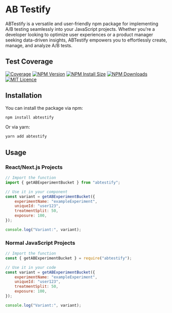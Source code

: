# AB Testify

ABTestify is a versatile and user-friendly npm package for implementing A/B testing seamlessly into your JavaScript projects. Whether you're a developer looking to optimize user experiences or a product manager seeking data-driven insights, ABTestify empowers you to effortlessly create, manage, and analyze A/B tests.

## Test Coverage

[![Coverage][npm-coverage-image]](npm-coverage-url)
[![NPM Version][npm-version-image]][npm-url]
[![NPM Install Size][npm-install-size-image]][npm-install-size-url]
[![NPM Downloads][npm-downloads-image]][npm-downloads-url]
[![MIT Licence][npm-mit-image]][npm-mit-url]

## Installation

You can install the package via npm:

```bash
npm install abtestify
```

Or via yarn:

```bash
yarn add abtestify
```

## Usage

### React/Next.js Projects

```javascript
// Import the function
import { getABExperimentBucket } from "abtestify";

// Use it in your component
const variant = getABExperimentBucket({
	experimentName: "exampleExperiment",
	uniqueId: "user123",
	treatmentSplit: 50,
	exposure: 100,
});

console.log("Variant:", variant);
```

### Normal JavaScript Projects

```javascript
// Import the function
const { getABExperimentBucket } = require("abtestify");

// Use it in your code
const variant = getABExperimentBucket({
	experimentName: "exampleExperiment",
	uniqueId: "user123",
	treatmentSplit: 50,
	exposure: 100,
});

console.log("Variant:", variant);
```
[npm-coverage-image]: https://img.shields.io/badge/coverage-100%25-brightgreen.svg
[npm-install-size-image]: https://badgen.net/packagephobia/install/abtestify
[npm-install-size-url]: https://packagephobia.com/result?p=abtestify
[npm-downloads-image]: https://badgen.net/npm/dm/abtestify
[npm-downloads-url]: https://npmcharts.com/compare/abtestify?minimal=true
[npm-version-image]: https://badgen.net/npm/v/abtestify
[npm-coverage-url]: https://raw.githubusercontent.com/pranav2012/abtestify/master/coverage/lcov-report/index.html
[npm-url]: https://npmjs.org/package/abtestify
[npm-mit-image]: https://badges.frapsoft.com/os/mit/mit.svg?v=103
[npm-mit-url]: https://opensource.org/licenses/mit-license.php